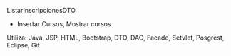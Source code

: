 ListarInscripcionesDTO

- Insertar Cursos, Mostrar cursos

Utiliza: Java, JSP, HTML, Bootstrap, DTO, DAO, Facade, Setvlet, Posgrest, Eclipse, Git
